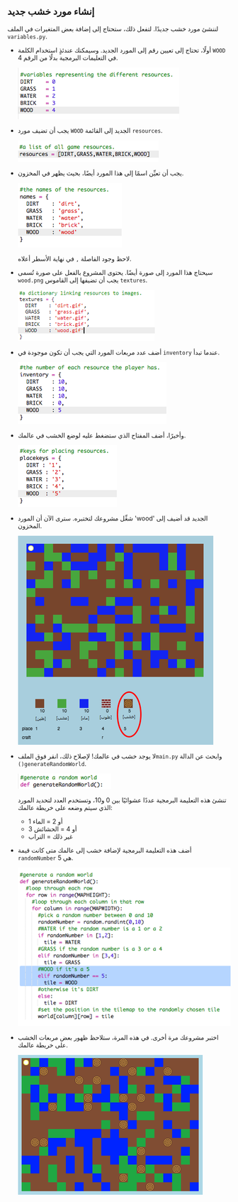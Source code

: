 ## إنشاء مورد خشب جديد

لننشئ مورد خشب جديدًا. لتفعل ذلك، ستحتاج إلى إضافة بعض المتغيرات في الملف `variables.py`.

+ أولًا، تحتاج إلى تعيين رقم إلى المورد الجديد. وسيمكنك عندئذٍ استخدام الكلمة `WOOD` في التعليمات البرمجية بدلًا من الرقم 4.
    
    ![screenshot](images/craft-wood-const.png)

+ يجب أن تضيف مورد `WOOD` الجديد إلى القائمة `resources`.
    
    ![screenshot](images/craft-wood-resources.png)

+ يجب أن تعيِّن اسمًا إلى هذا المورد أيضًا، بحيث يظهر في المخزون.
    
    ![screenshot](images/craft-wood-name.png)
    
    لاحظ وجود الفاصلة `,` في نهاية الأسطر أعلاه.

+ سيحتاج هذا المورد إلى صورة أيضًا. يحتوى المشروع بالفعل على صورة تُسمى `wood.png` يجب أن تضيفها إلى القاموس `textures`.
    
    ![screenshot](images/craft-wood-texture.png)

+ أضف عدد مربعات المورد التي يجب أن تكون موجودة في `inventory` عندما تبدأ.
    
    ![screenshot](images/craft-wood-inventory.png)

+ وأخيرًا، أضف المفتاح الذي ستضغط عليه لوضع الخشب في عالمك.
    
    ![screenshot](images/craft-wood-placekey.png)

+ شغِّل مشروعك لتختبره. سترى الآن أن المورد 'wood' الجديد قد أضيف إلى المخزون.
    
    ![screenshot](images/craft-wood-test.png)

+ لا يوجد خشب في عالمك! لإصلاح ذلك، انقر فوق الملف`main.py` وابحث عن الدالة `()generateRandomWorld`.
    
    ![screenshot](images/craft-wood-random1.png)
    
    تنشئ هذه التعليمة البرمجية عددًا عشوائيًا بين 0 و10، وتستخدم العدد لتحديد المورد الذي سيتم وضعه على خريطة عالمك:
    
    + 1 أو 2 = الماء
    + 3 أو 4 = الحشائش
    + غير ذلك = التراب

+ أضف هذه التعليمة البرمجية لإضافة خشب إلى عالمك متى كانت قيمة `randomNumber` هي 5.
    
    ![screenshot](images/craft-wood-random2.png)

+ اختبر مشروعك مرة أخرى. في هذه المرة، ستلاحظ ظهور بعض مربعات الخشب على خريطة عالمك.
    
    ![screenshot](images/craft-wood-test2.png)